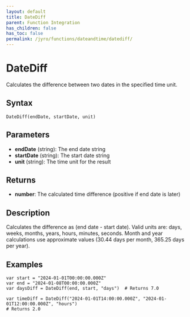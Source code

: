 ```yaml
---
layout: default
title: DateDiff
parent: Function Integration
has_children: false
has_toc: false
permalink: /jyro/functions/dateandtime/datediff/
---
```


# DateDiff

Calculates the difference between two dates in the specified time unit.

## Syntax

```jyro
DateDiff(endDate, startDate, unit)
```

## Parameters

- **endDate** (string): The end date string
- **startDate** (string): The start date string  
- **unit** (string): The time unit for the result

## Returns

- **number**: The calculated time difference (positive if end date is later)

## Description

Calculates the difference as (end date - start date). Valid units are: days, weeks, months, years, hours, minutes, seconds. Month and year calculations use approximate values (30.44 days per month, 365.25 days per year).

## Examples

```jyro
var start = "2024-01-01T00:00:00.000Z"
var end = "2024-01-08T00:00:00.000Z"
var daysDiff = DateDiff(end, start, "days")  # Returns 7.0
```

```jyro
var timeDiff = DateDiff("2024-01-01T14:00:00.000Z", "2024-01-01T12:00:00.000Z", "hours")
# Returns 2.0
```